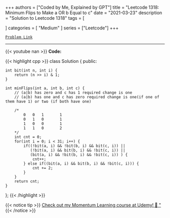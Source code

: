 
+++
authors = ["Coded by Me, Explained by GPT"]
title = "Leetcode 1318: Minimum Flips to Make a OR b Equal to c"
date = "2021-03-23"
description = "Solution to Leetcode 1318"
tags = [
    
]
categories = [
    "Medium"
]
series = ["Leetcode"]
+++



[`Problem Link`](https://leetcode.com/problems/minimum-flips-to-make-a-or-b-equal-to-c/description/)

---
{{< youtube nan >}}
**Code:**

{{< highlight cpp >}}
class Solution {
public:
    
    int bit(int n, int i) {
        return (n >> i) & 1;
    }
    
    int minFlips(int a, int b, int c) {
        // (a|b) has zero and c has 1 required change is one
        // (a|b) has one and c has zero required change is one(if one of them have 1) or two (if both have one)
        
        /*
            0   0   1       1
            0   1   0       1
            1   0   0       1
            1   1   0       2
        */
        int cnt = 0;
        for(int i = 0; i < 31; i++) {
            if((!bit(a, i) && !bit(b, i) && bit(c, i)) ||
               (!bit(a, i) && bit(b, i) && !bit(c, i)) ||
               (bit(a, i) && !bit(b, i) && !bit(c, i)) ) {
                cnt++;
            } else if((bit(a, i) && bit(b, i) && !bit(c, i))) {
                cnt += 2;
            }
        }
        return cnt;
    }
};
{{< /highlight >}}



{{< notice tip >}}
[Check out my Momentum Learning course at Udemy! 🚀 "](https://www.udemy.com/course/blind-75-the-data-structures-and-algorithms-essentials/)
{{< /notice >}}

